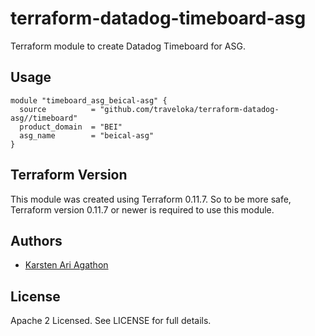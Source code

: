 terraform-datadog-timeboard-asg
=================

Terraform module to create Datadog Timeboard for ASG.



Usage
-----

```hcl
module "timeboard_asg_beical-asg" {
  source          = "github.com/traveloka/terraform-datadog-asg//timeboard"
  product_domain  = "BEI"
  asg_name        = "beical-asg"
}
```

Terraform Version
-----------------

This module was created using Terraform 0.11.7. 
So to be more safe, Terraform version 0.11.7 or newer is required to use this module.

Authors
-------

* [Karsten Ari Agathon](https://github.com/karstenaa)

License
-------

Apache 2 Licensed. See LICENSE for full details.
